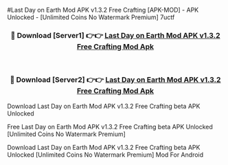 #Last Day on Earth Mod APK v1.3.2 Free Crafting [APK-MOD] - APK Unlocked - [Unlimited Coins No Watermark Premium] 7uctf



<div align="center">

<h3>🔴 Download [Server1] 👉👉 <a href="https://momento.my/?title=Last_Day_on_Earth_Mod_APK_v1.3.2_Free_Crafting">Last Day on Earth Mod APK v1.3.2 Free Crafting Mod Apk</a></h3><br>

<h3>🔴 Download [Server2] 👉👉 <a href="https://momento.my/?title=Last_Day_on_Earth_Mod_APK_v1.3.2_Free_Crafting">Last Day on Earth Mod APK v1.3.2 Free Crafting Mod Apk</a></h3>
</div>



Download Last Day on Earth Mod APK v1.3.2 Free Crafting beta APK Unlocked

Free Last Day on Earth Mod APK v1.3.2 Free Crafting beta APK Unlocked [Unlimited Coins No Watermark Premium]

Download Last Day on Earth Mod APK v1.3.2 Free Crafting beta APK Unlocked [Unlimited Coins No Watermark Premium] Mod For Android
